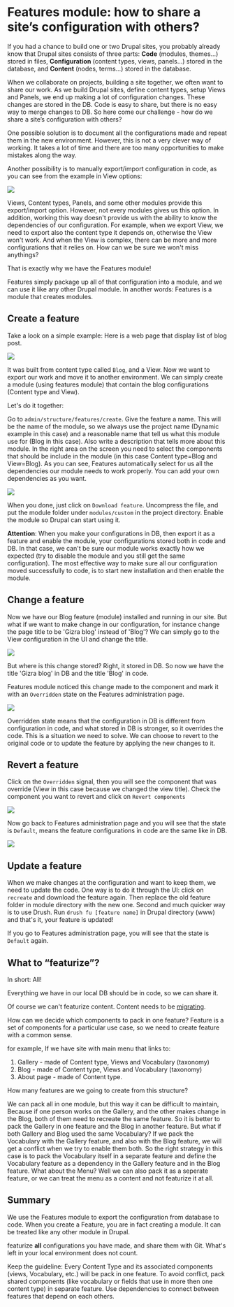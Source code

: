 # Features module: how to share a site’s configuration with others?

If you had a chance to build one or two Drupal sites,  you probably already know that Drupal sites consists of three parts:
**Code** (modules, themes…) stored in files, **Configuration**  (content types, views, panels…) stored in the database, and **Content** (nodes, terms…) stored in the database.

When we collaborate on projects, building a site together, we often want to share our work. As we build Drupal sites, define content types, setup Views and Panels, we end up making a lot of configuration changes. These changes are stored in the DB. Code is easy to share, but there is no easy way to merge changes to DB. So here come our challenge - how do we share a site’s configuration with others?

One possible solution is to document all the configurations made and repeat them in the new environment. However, this is not a very clever way of working. It takes a lot of time and there are too many opportunities to make mistakes along the way. 

Another possibility is to manually export/import configuration in code, as you can see from the example in View options:

![](images/features/export_view.png)

Views, Content types, Panels, and some other modules provide this export/import option.  However, not every modules gives us this option. In addition, working this way doesn't provide us with the ability to know the dependencies of our configuration. For example, when we export View, we need to export also the content type it depends on, otherwise the View won't work. And when the View is complex, there can be more and more configurations that it relies on. How can we be sure we won't miss anythings?

That is exactly why we have the Features module!

Features simply package up all of that configuration into a module, and we can use it like any other Drupal module. In another words: Features is a module that creates modules.


## Create a feature

Take a look on a simple example: Here is a web page that display list of blog post. 

![](images/features/blog_page.png)


It was built from content type called `Blog`, and a View.
Now we want to export our work and move it to another environment. We can simply create a module (using features module) that contain the blog configurations (Content type and View). 

Let's do it together:

Go to `admin/structure/features/create`.
Give the feature a name. This will be the name of the module, so we always use the project name (Dynamic example in this case) and a reasonable name that tell us what this module use for (Blog in this case). Also write a description that tells more about this module.
In the right area on the screen you need to select the components that should be include in the module (in this case Content type=Blog and View=Blog).
As you can see, Features automatically select for us all the dependencies our module needs to work properly. You can add your own dependencies as you want.

![](images/features/create_feature.png)

When you done, just click on `Download feature`.
Uncompress the file, and put the module folder under `modules/custom` in the project directory.
Enable the module so Drupal can start using it.

**Attention**: When you make your configurations in DB, then export it as a feature and enable the module, your configurations stored both in code and DB. In that case, we can't be sure our module works exactly how we expected (try to disable the module and you still get the same configuration). The most effective way to make sure all our configuration moved successfully to code, is to start new installation and then enable the module.


## Change a feature

Now we have our Blog feature (module) installed and running in our site. But what if we want to make change in our configuration, for instance change the page title to be 'Gizra blog' instead of 'Blog'?
We can simply go to the View configuration in the UI and change the title.

![](images/features/change_title.png)

But where is this change stored? Right, it stored in DB. So now we have the title 'Gizra blog' in DB and the title 'Blog' in code.

Features module noticed this change made to the component and mark it with an `Overridden` state on the Features administration page.

![](images/features/overridden.png)

Overridden state means that the configuration in DB is different from configuration in code, and what stored in DB is stronger, so it overrides the code.
This is a situation we need to solve. We can choose to revert to the original code or to update the feature by applying the new changes to it. 


## Revert a feature

Click on the `Overridden` signal, then you will see the component that was override (View in this case because we changed the view title). Check the component you want to revert and click on `Revert components`

![](images/features/revert.png)


Now go back to Features administration page and you will see that the state is `Default`, means the feature configurations in code are the same like in DB.

![](images/features/default_state.png)


## Update a feature

When we make changes at the configuration and want to keep them, we need to update the code.
One way is to do it through the UI: click on `recreate` and download the feature again. Then replace the old feature folder in module directory with the new one.
Second and much quicker way is to use Drush. Run `drush fu [feature name]` in Drupal directory (www) and that's it, your feature is updated!

If you go to Features administration page, you will see that the state is `Default` again.


## What to “featurize”? 

In short: All!

Everything we have in our local DB should be in code, so we can share it.

Of course we can't featurize content. Content needs to be [migrating](https://www.drupal.org/project/migrate).

How can we decide which components to pack in one feature? Feature is a set of components for a particular use case, so we need to create feature with a common sense.

for example, If we have site with main menu that links to: 
1. Gallery - made of Content type, Views and Vocabulary (taxonomy)
2. Blog - made of Content type, Views and Vocabulary (taxonomy)
3. About page - made of Content type.

How many features are we going to create from this structure?

We can pack all in one module, but this way it can be difficult to maintain, Because if one person works on the Gallery, and the other makes change in the Blog, both of them need to recreate the same feature.
So it is better to pack the Gallery in one feature and the Blog in another feature.
But what if both Gallery and Blog used the same Vocabulary? If we pack the Vocabulary with the Gallery feature, and also with the Blog feature, we will get a conflict when we try to enable them both. So the right strategy in this case is to pack the Vocabulary itself in a separate feature and define the Vocabulary feature as a dependency in the Gallery feature and in the Blog feature.
What about the Menu? Well we can also pack it as a seperate feature, or we can treat the menu as a content and not featurize it at all.


## Summary

We use the Features module to export the configuration from database to code.
When you create a Feature, you are in fact creating a module. It can be treated like any other module in Drupal.

featurize **all** configurations you have made, and share them with Git. What's left in your local environment does not count.

Keep the guideline: Every Content Type and its associated components (views, Vocabulary, etc.) will be pack in one feature.
To avoid conflict, pack shared components (like vocabulary or fields that use in more then one content type) in separate feature. Use dependencies to connect between features that depend on each others.





